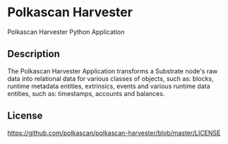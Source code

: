 # Polkascan Harvester
Polkascan Harvester Python Application

## Description
The Polkascan Harvester Application transforms a Substrate node's raw data into relational data for various classes of objects, such as: blocks, runtime metadata entities, extrinsics, events and various runtime data entities, such as: timestamps, accounts and balances.

## License
https://github.com/polkascan/polkascan-harvester/blob/master/LICENSE
